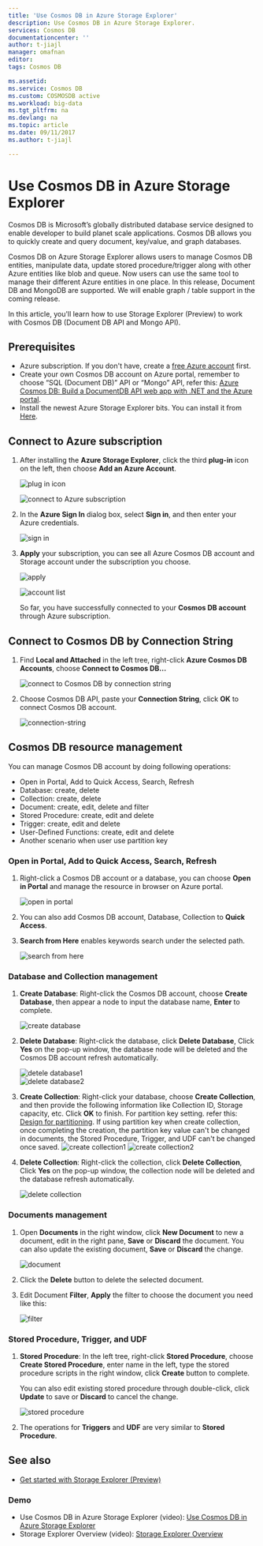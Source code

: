 ```yaml
---
title: 'Use Cosmos DB in Azure Storage Explorer'
description: Use Cosmos DB in Azure Storage Explorer.
services: Cosmos DB
documentationcenter: ''
author: t-jiajl
manager: omafnan
editor: 
tags: Cosmos DB

ms.assetid: 
ms.service: Cosmos DB
ms.custom: COSMOSDB active
ms.workload: big-data
ms.tgt_pltfrm: na
ms.devlang: na
ms.topic: article
ms.date: 09/11/2017
ms.author: t-jiajl

---
```

# Use Cosmos DB in Azure Storage Explorer

Cosmos DB is Microsoft’s globally distributed database service designed to enable developer to build planet scale applications. Cosmos DB allows you to quickly create and query document, key/value, and graph databases. 

Cosmos DB on Azure Storage Explorer allows users to manage Cosmos DB entities, manipulate data, update stored procedure/trigger along with other Azure entities like blob and queue. Now users can use the same tool to manage their different Azure entities in one place. In this release, Document DB and MongoDB are supported. We will enable graph / table support in the coming release. 

In this article, you'll learn how to use Storage Explorer (Preview) to work with Cosmos DB (Document DB API and Mongo API).


## Prerequisites

- Azure subscription. If you don't have, create a  [free Azure account](https://azure.microsoft.com/en-us/free/) first.
- Create your own Cosmos DB account on Azure portal, remember to choose “SQL (Document DB)” API or “Mongo” API, refer this: [Azure Cosmos DB: Build a DocumentDB API web app with .NET and the Azure portal](https://docs.microsoft.com/en-us/azure/cosmos-db/create-documentdb-dotnet).
- Install the newest Azure Storage Explorer bits. You can install it from [Here](https://go.microsoft.com/fwlink/?linkid=858559).



## Connect to Azure subscription

1. After installing the **Azure Storage Explorer**, click the third **plug-in** icon on the left, then choose **Add an Azure Account**.
       
   ![plug in icon](./media/cosmosdb-in-storage-explorer-get-started/plug-in-icon.png)

   ![connect to Azure subscription](./media/cosmosdb-in-storage-explorer-get-started/connect-to-azure-subscription.png)

2. In the **Azure Sign In** dialog box, select **Sign in**, and then enter your Azure credentials.

    ![sign in](./media/cosmosdb-in-storage-explorer-get-started/sign-in.png)

3. **Apply** your subscription, you can see all Azure Cosmos DB account and Storage account under the subscription you choose.

    ![apply](./media/cosmosdb-in-storage-explorer-get-started/apply-subscription.png)

    ![account list](./media/cosmosdb-in-storage-explorer-get-started/account-list.png)

    So far, you have successfully connected to your **Cosmos DB account** through Azure subscription.

## Connect to Cosmos DB by Connection String

1. Find **Local and Attached** in the left tree, right-click **Azure Cosmos DB Accounts**, choose **Connect to Cosmos DB...**

    ![connect to Cosmos DB by connection string](./media/cosmosdb-in-storage-explorer-get-started/connect-to-cosmosdb-by-connection-string.png)

2. Choose Cosmos DB API, paste your **Connection String**, click **OK** to connect Cosmos DB account.

    ![connection-string](./media/cosmosdb-in-storage-explorer-get-started/connection-string.png)

## Cosmos DB resource management

You can manage Cosmos DB account by doing following operations:
* Open in Portal, Add to Quick Access, Search, Refresh
* Database: create, delete
* Collection: create, delete
* Document: create, edit, delete and filter
* Stored Procedure: create, edit and delete
* Trigger: create, edit and delete
* User-Defined Functions: create, edit and delete
* Another scenario when user use partition key

### Open in Portal, Add to Quick Access, Search,  Refresh
1. Right-click a Cosmos DB account or a database, you can choose **Open in Portal** and manage the resource in browser on Azure portal.

     ![open in portal](./media/cosmosdb-in-storage-explorer-get-started/open-in-portal.png)

2. You can also add Cosmos DB account, Database, Collection to **Quick Access**.
3. **Search from Here** enables keywords search under the selected path.

    ![search from here](./media/cosmosdb-in-storage-explorer-get-started/search-from-here.png) 

### Database and Collection management

1. **Create Database**: Right-click the Cosmos DB account, choose **Create Database**, then appear a node to input the database name, **Enter** to complete.

    ![create database](./media/cosmosdb-in-storage-explorer-get-started/create-database.png) 
2. **Delete Database**: Right-click the database, click **Delete Database**, Click **Yes** on the pop-up window, the database node will be deleted and the Cosmos DB account refresh automatically.

    ![detele database1](./media/cosmosdb-in-storage-explorer-get-started/delete-database1.png)  
    ![delete database2](./media/cosmosdb-in-storage-explorer-get-started/delete-database2.png) 

3. **Create Collection**: Right-click your database, choose **Create Collection**, and then provide the following information like Collection ID, Storage capacity, etc. Click **OK** to finish. For partition key setting. refer this:  [Design for partitioning](https://docs.microsoft.com/en-us/azure/cosmos-db/partition-data#designing-for-partitioning).
If using partition key when create collection, once completing the creation, the partition key value can't be changed in documents, the Stored Procedure, Trigger, and UDF can't be changed once saved.
    ![create collection1](./media/cosmosdb-in-storage-explorer-get-started/create-collection.png)
    ![create collection2](./media/cosmosdb-in-storage-explorer-get-started/create-collection2.png) 
4. **Delete Collection**: Right-click the collection, click **Delete Collection**, Click **Yes** on the pop-up window, the collection node will be deleted and the database refresh automatically.

    ![delete collection](./media/cosmosdb-in-storage-explorer-get-started/delete-collection.png) 

### Documents management

1. Open **Documents** in the right window, click **New Document** to new a document, edit in the right pane, **Save** or **Discard** the document. You can also update the existing document, **Save** or **Discard** the change.

    ![document](./media/cosmosdb-in-storage-explorer-get-started/document.png)

2. Click the **Delete** button to delete the selected document.
3. Edit Document **Filter**, **Apply** the filter to choose the document you need like this:

    ![filter](./media/cosmosdb-in-storage-explorer-get-started/filter.png)

### Stored Procedure, Trigger, and UDF
1. **Stored Procedure**: In the left tree, right-click **Stored Procedure**, choose **Create Stored Procedure**, enter name in the left, type the stored procedure scripts in the right window, click **Create** button to complete. 

    You can also edit existing stored procedure through double-click, click **Update** to save or **Discard** to cancel the change.

    ![stored procedure](./media/cosmosdb-in-storage-explorer-get-started/stored-procedure.png)

2. The operations for **Triggers** and **UDF** are very similar to **Stored Procedure**.

## <a name="seealso"></a>See also
* [Get started with Storage Explorer (Preview)](https://docs.microsoft.com/en-us/azure/vs-azure-tools-storage-manage-with-storage-explorer)

### Demo
* Use Cosmos DB in Azure Storage Explorer (video): [Use Cosmos DB in Azure Storage Explorer](https://go.microsoft.com/fwlink/?linkid=858559)
* Storage Explorer Overview (video): [Storage Explorer Overview](https://azure.microsoft.com/en-us/resources/videos/storage-explorer-overview/)

